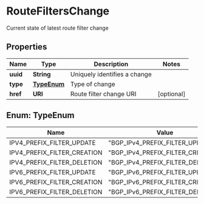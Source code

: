 

# RouteFiltersChange

Current state of latest route filter change

## Properties

| Name | Type | Description | Notes |
|------------ | ------------- | ------------- | -------------|
|**uuid** | **String** | Uniquely identifies a change |  |
|**type** | [**TypeEnum**](#TypeEnum) | Type of change |  |
|**href** | **URI** | Route filter change URI |  [optional] |



## Enum: TypeEnum

| Name | Value |
|---- | -----|
| IPV4_PREFIX_FILTER_UPDATE | &quot;BGP_IPv4_PREFIX_FILTER_UPDATE&quot; |
| IPV4_PREFIX_FILTER_CREATION | &quot;BGP_IPv4_PREFIX_FILTER_CREATION&quot; |
| IPV4_PREFIX_FILTER_DELETION | &quot;BGP_IPv4_PREFIX_FILTER_DELETION&quot; |
| IPV6_PREFIX_FILTER_UPDATE | &quot;BGP_IPv6_PREFIX_FILTER_UPDATE&quot; |
| IPV6_PREFIX_FILTER_CREATION | &quot;BGP_IPv6_PREFIX_FILTER_CREATION&quot; |
| IPV6_PREFIX_FILTER_DELETION | &quot;BGP_IPv6_PREFIX_FILTER_DELETION&quot; |



